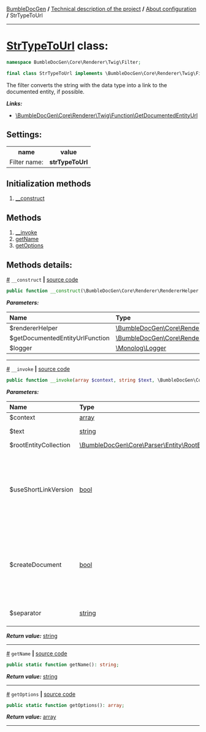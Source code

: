 [BumbleDocGen](../../README.md) **/**
[Technical description of the project](../readme.md) **/**
[About configuration](../01_configuration.md) **/**
StrTypeToUrl

---


# [StrTypeToUrl](https://github.com/bumble-tech/bumble-doc-gen/blob/master/src/Core/Renderer/Twig/Filter/StrTypeToUrl.php#L18) class:

```php
namespace BumbleDocGen\Core\Renderer\Twig\Filter;

final class StrTypeToUrl implements \BumbleDocGen\Core\Renderer\Twig\Filter\CustomFilterInterface
```
The filter converts the string with the data type into a link to the documented entity, if possible.

***Links:***
- [\BumbleDocGen\Core\Renderer\Twig\Function\GetDocumentedEntityUrl](GetDocumentedEntityUrl_2.md)


<h2>Settings:</h2>

<table>
    <tr>
        <th>name</th>
        <th>value</th>
    </tr>
    <tr>
        <td>Filter name:</td>
        <td><b>strTypeToUrl</b></td>
    </tr>
</table>

## Initialization methods

1. [__construct](#m-construct) 
## Methods

1. [__invoke](#m-invoke) 
1. [getName](#mgetname) 
1. [getOptions](#mgetoptions) 

## Methods details:

<a name="m-construct" href="#m-construct">#</a> `__construct`  **|** [source code](https://github.com/bumble-tech/bumble-doc-gen/blob/master/src/Core/Renderer/Twig/Filter/StrTypeToUrl.php#L20)
```php
public function __construct(\BumbleDocGen\Core\Renderer\RendererHelper $rendererHelper, \BumbleDocGen\Core\Renderer\Twig\Function\GetDocumentedEntityUrl $getDocumentedEntityUrlFunction, \Monolog\Logger $logger);
```

***Parameters:***

| Name | Type | Description |
|:-|:-|:-|
$rendererHelper | [\BumbleDocGen\Core\Renderer\RendererHelper](https://github.com/bumble-tech/bumble-doc-gen/blob/master/src/Core/Renderer/RendererHelper.php) | - |
$getDocumentedEntityUrlFunction | [\BumbleDocGen\Core\Renderer\Twig\Function\GetDocumentedEntityUrl](https://github.com/bumble-tech/bumble-doc-gen/blob/master/src/Core/Renderer/Twig/Function/GetDocumentedEntityUrl.php) | - |
$logger | [\Monolog\Logger](https://github.com/Seldaek/monolog/blob/master/src/Monolog/Logger.php) | - |

---

<a name="m-invoke" href="#m-invoke">#</a> `__invoke`  **|** [source code](https://github.com/bumble-tech/bumble-doc-gen/blob/master/src/Core/Renderer/Twig/Filter/StrTypeToUrl.php#L51)
```php
public function __invoke(array $context, string $text, \BumbleDocGen\Core\Parser\Entity\RootEntityCollection $rootEntityCollection, bool $useShortLinkVersion = false, bool $createDocument = false, string $separator = ' | '): string;
```

***Parameters:***

| Name | Type | Description |
|:-|:-|:-|
$context | [array](https://www.php.net/manual/en/language.types.array.php) | - |
$text | [string](https://www.php.net/manual/en/language.types.string.php) | Processed text |
$rootEntityCollection | [\BumbleDocGen\Core\Parser\Entity\RootEntityCollection](https://github.com/bumble-tech/bumble-doc-gen/blob/master/src/Core/Parser/Entity/RootEntityCollection.php) | - |
$useShortLinkVersion | [bool](https://www.php.net/manual/en/language.types.boolean.php) | Shorten or not the link name. When shortening, only the shortName of the entity will be shown |
$createDocument | [bool](https://www.php.net/manual/en/language.types.boolean.php) | If true, creates an entity document. Otherwise, just gives a reference to the entity code |
$separator | [string](https://www.php.net/manual/en/language.types.string.php) | Separator between types |

***Return value:*** [string](https://www.php.net/manual/en/language.types.string.php)

---

<a name="mgetname" href="#mgetname">#</a> `getName`  **|** [source code](https://github.com/bumble-tech/bumble-doc-gen/blob/master/src/Core/Renderer/Twig/Filter/StrTypeToUrl.php#L27)
```php
public static function getName(): string;
```

***Return value:*** [string](https://www.php.net/manual/en/language.types.string.php)

---

<a name="mgetoptions" href="#mgetoptions">#</a> `getOptions`  **|** [source code](https://github.com/bumble-tech/bumble-doc-gen/blob/master/src/Core/Renderer/Twig/Filter/StrTypeToUrl.php#L32)
```php
public static function getOptions(): array;
```

***Return value:*** [array](https://www.php.net/manual/en/language.types.array.php)

---
